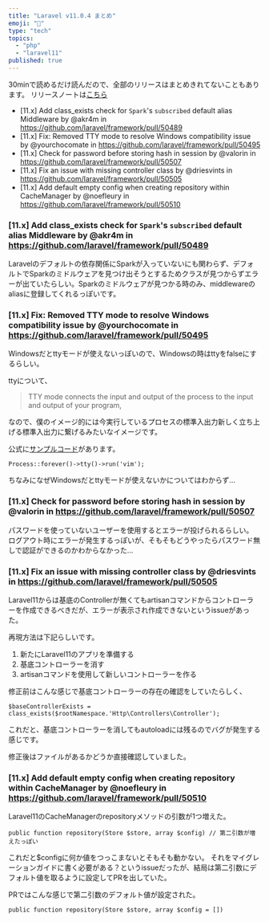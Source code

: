```yaml
---
title: "Laravel v11.0.4 まとめ"
emoji: "📘"
type: "tech"
topics:
  - "php"
  - "laravel11"
published: true
---
```


30minで読めるだけ読んだので、全部のリリースはまとめきれてないこともあります。
リリースノートは[こちら](https://github.com/laravel/framework/releases/tag/v11.0.4)

- [11.x] Add class_exists check for `Spark`'s `subscribed` default alias Middleware by @akr4m in https://github.com/laravel/framework/pull/50489
- [11.x] Fix: Removed TTY mode to resolve Windows compatibility issue  by @yourchocomate in https://github.com/laravel/framework/pull/50495
- [11.x] Check for password before storing hash in session by @valorin in https://github.com/laravel/framework/pull/50507
- [11.x] Fix an issue with missing controller class by @driesvints in https://github.com/laravel/framework/pull/50505
- [11.x] Add default empty config when creating repository within CacheManager by @noefleury in https://github.com/laravel/framework/pull/50510


### [11.x] Add class_exists check for `Spark`'s `subscribed` default alias Middleware by @akr4m in https://github.com/laravel/framework/pull/50489

Laravelのデフォルトの依存関係にSparkが入っていないにも関わらず、デフォルトでSparkのミドルウェアを見つけ出そうとするためクラスが見つからずエラーが出ていたらしい。Sparkのミドルウェアが見つかる時のみ、middlewareのaliasに登録してくれるっぽいです。

### [11.x] Fix: Removed TTY mode to resolve Windows compatibility issue  by @yourchocomate in https://github.com/laravel/framework/pull/50495


Windowsだとttyモードが使えないっぽいので、Windowsの時はttyをfalseにするらしい。

ttyについて、
> TTY mode connects the input and output of the process to the input and output of your program,

なので、僕のイメージ的には今実行しているプロセスの標準入出力新しく立ち上げる標準入出力に繋げるみたいなイメージです。

公式に[サンプルコード](https://laravel.com/docs/11.x/processes#tty-mode)があります。

```
Process::forever()->tty()->run('vim');
```

ちなみになぜWindowsだとttyモードが使えないかについてはわからず...

### [11.x] Check for password before storing hash in session by @valorin in https://github.com/laravel/framework/pull/50507

パスワードを使っていないユーザーを使用するとエラーが投げられるらしい。
ログアウト時にエラーが発生するっぽいが、そもそもどうやったらパスワード無しで認証ができるのかわからなかった...

### [11.x] Fix an issue with missing controller class by @driesvints in https://github.com/laravel/framework/pull/50505

Laravel11からは基底のControllerが無くてもartisanコマンドからコントローラーを作成できるべきだが、エラーが表示され作成できないというissueがあった。

再現方法は下記らしいです。
1. 新たにLaravel11のアプリを準備する
2. 基底コントローラーを消す
3. artisanコマンドを使用して新しいコントローラーを作る

修正前はこんな感じで基底コントローラーの存在の確認をしていたらしく、
```
$baseControllerExists = class_exists($rootNamespace.'Http\Controllers\Controller');
```
これだと、基底コントローラーを消してもautoloadには残るのでバグが発生する感じです。

修正後はファイルがあるかどうか直接確認していました。

### [11.x] Add default empty config when creating repository within CacheManager by @noefleury in https://github.com/laravel/framework/pull/50510

Laravel11のCacheManagerのrepositoryメソッドの引数が1つ増えた。

```
public function repository(Store $store, array $config) // 第二引数が増えたっぽい
```

これだと$configに何か値をつっこまないとそもそも動かない。
それをマイグレーションガイドに書く必要がある？というissueだったが、結局は第二引数にデフォルト値を取るように設定してPRを出していた。

PRではこんな感じで第二引数のデフォルト値が設定された。
```
public function repository(Store $store, array $config = [])
```

